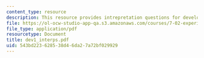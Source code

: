 ```yaml
---
content_type: resource
description: This resource provides intrepretation questions for development day 1.
file: https://ol-ocw-studio-app-qa.s3.amazonaws.com/courses/7-02-experimental-biology-communication-spring-2005/543bd223628538d46da27a72bf029929_dev1_interps.pdf
file_type: application/pdf
resourcetype: Document
title: dev1_interps.pdf
uid: 543bd223-6285-38d4-6da2-7a72bf029929
---
```

